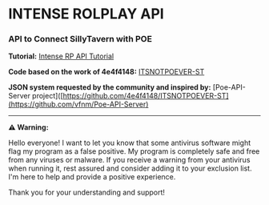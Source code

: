# INTENSE ROLPLAY API
### API to Connect SillyTavern with POE

**Tutorial:** [Intense RP API Tutorial](https://docs.google.com/presentation/d/1tp7T8GxWjt3EFIozbzdLfdIK6FP942iu76VCNJj_L7U/edit?usp=sharing)

**Code based on the work of 4e4f4148:** [ITSNOTPOEVER-ST](https://github.com/4e4f4148/ITSNOTPOEVER-ST)

**JSON system requested by the community and inspired by:** [Poe-API-Server project]([https://github.com/4e4f4148/ITSNOTPOEVER-ST](https://github.com/vfnm/Poe-API-Server)

---

**⚠️ Warning:**

Hello everyone! I want to let you know that some antivirus software might flag my program as a false positive. My program is completely safe and free from any viruses or malware. If you receive a warning from your antivirus when running it, rest assured and consider adding it to your exclusion list. I'm here to help and provide a positive experience.

Thank you for your understanding and support!

